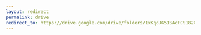 ```yaml
---
layout: redirect
permalink: drive
redirect_to: https://drive.google.com/drive/folders/1xKqdJG51SAcFCS182CvkriBvpWO9v5Td
---
```


